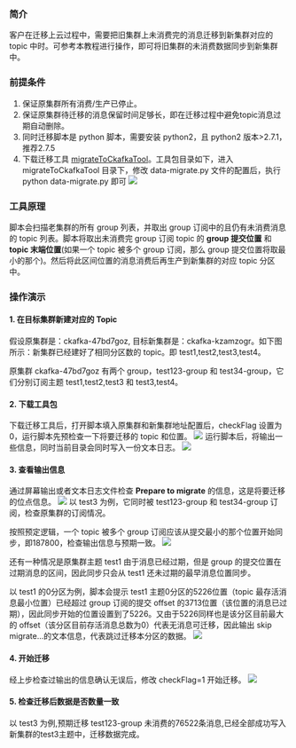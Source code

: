 ### 简介

客户在迁移上云过程中，需要把旧集群上未消费完的消息迁移到新集群对应的 topic 中时。可参考本教程进行操作，即可将旧集群的未消费数据同步到新集群中。

### 前提条件

1.  保证原集群所有消费/生产已停止。
2.  保证原集群待迁移的消息保留时间足够长，即在迁移过程中避免topic消息过期自动删除。
3.  同时迁移脚本是 python 脚本，需要安装 python2，且 python2 版本>2.7.1，推荐2.7.5
4.  下载迁移工具 [migrateToCkafkaTool](https://ckafka-1300957330.cos.ap-guangzhou.myqcloud.com/ckafka-demo/migrateToCkafkaTool.zip)。工具包目录如下，进入 migrateToCkafkaTool 目录下，修改 data-migrate.py 文件的配置后，执行 python data-migrate.py 即可
    ![](https://qcloudimg.tencent-cloud.cn/raw/d688a99a733f34c714a252e611d55b31.png)

### 工具原理

脚本会扫描老集群的所有 group 列表，并取出 group 订阅中的且仍有未消费消息的 topic 列表。脚本将取出未消费完 group 订阅 topic 的 **group 提交位置** 和 **topic 末端位置**(如果一个 topic 被多个 group 订阅，那么 group 提交位置将取最小的那个)。然后将此区间位置的消息消费后再生产到新集群的对应 topic 分区中。

### 操作演示

#### 1. 在目标集群新建对应的 Topic

假设原集群是：ckafka-47bd7goz, 目标新集群是：ckafka-kzamzogr。如下图所示：新集群已经建好了相同分区数的 topic。即 test1,test2,test3,test4。

原集群 ckafka-47bd7goz 有两个 group，test123-group 和 test34-group，它们分别订阅主题 test1,test2,test3 和 test3,test4。

#### 2. 下载工具包

下载迁移工具后，打开脚本填入原集群和新集群地址配置后，checkFlag 设置为0，运行脚本先预检查一下将要迁移的 topic 和位置。
![](https://qcloudimg.tencent-cloud.cn/raw/c9da1c8f0587b691475390e51699db6a.png)
运行脚本后，将输出一些信息，同时当前目录会同时写入一份文本日志。
![](https://qcloudimg.tencent-cloud.cn/raw/dae1bd45024dcd9e89cc7cf68ac37e3f.png)

#### 3. 查看输出信息

通过屏幕输出或者文本日志文件检查 **Prepare to migrate** 的信息，这是将要迁移的位点信息。
![](https://qcloudimg.tencent-cloud.cn/raw/7273a1a29eff4f5f7220c95867664408.png)
以 test3 为例，它同时被 test123-group 和 test34-group 订阅，检查原集群的订阅情况。

按照预定逻辑，一个 topic 被多个 group 订阅应该从提交最小的那个位置开始同步，即187800，检查输出信息与预期一致。
![](https://qcloudimg.tencent-cloud.cn/raw/c3b7d835b40329d44160a640aba07980.png)

还有一种情况是原集群主题 test1 由于消息已经过期，但是 group 的提交位置在过期消息的区间，因此同步只会从 test1 还未过期的最早消息位置同步。

以 test1 的0分区为例，脚本会提示 test1 主题0分区的5226位置（topic 最存活消息最小位置）已经超过 group 订阅的提交 offset 的3713位置（该位置的消息已过期），因此同步开始的位置设置到了5226。又由于5226同样也是该分区目前最大的 offset（该分区目前存活消息总数为0）代表无消息可迁移，因此输出 skip migrate...的文本信息，代表跳过迁移本分区的数据。
![](https://qcloudimg.tencent-cloud.cn/raw/ccd2cc44af16ca56163ca19166e6fe95.png)

#### 4. 开始迁移

经上步检查过输出的信息确认无误后，修改 checkFlag=1 开始迁移。
![](https://qcloudimg.tencent-cloud.cn/raw/8f520a319ab8c5bc7b78e9dceb286d40.png)

#### 5. 检查迁移后数据是否数量一致

以 test3 为例,预期迁移 test123-group 未消费的76522条消息,已经全部成功写入新集群的test3主题中，迁移数据完成。
